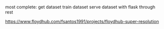 most complete:
get dataset
train dataset
serve dataset with flask through rest

https://www.floydhub.com/fsantos1991/projects/floydhub-super-resolution